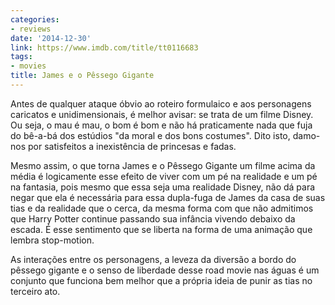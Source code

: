 ```yaml
---
categories:
- reviews
date: '2014-12-30'
link: https://www.imdb.com/title/tt0116683
tags:
- movies
title: James e o Pêssego Gigante
---
```


Antes de qualquer ataque óbvio ao roteiro formulaico e aos personagens caricatos e unidimensionais, é melhor avisar: se trata de um filme Disney. Ou seja, o mau é mau, o bom é bom e não há praticamente nada que fuja do bê-a-bá dos estúdios "da moral e dos bons costumes". Dito isto, damo-nos por satisfeitos a inexistência de princesas e fadas.

Mesmo assim, o que torna James e o Pêssego Gigante um filme acima da média é logicamente esse efeito de viver com um pé na realidade e um pé na fantasia, pois mesmo que essa seja uma realidade Disney, não dá para negar que ela é necessária para essa dupla-fuga de James da casa de suas tias e da realidade que o cerca, da mesma forma com que não admitimos que Harry Potter continue passando sua infância vivendo debaixo da escada. É esse sentimento que se liberta na forma de uma animação que lembra stop-motion.

As interações entre os personagens, a leveza da diversão a bordo do pêssego gigante e o senso de liberdade desse road movie nas águas é um conjunto que funciona bem melhor que a própria ideia de punir as tias no terceiro ato.